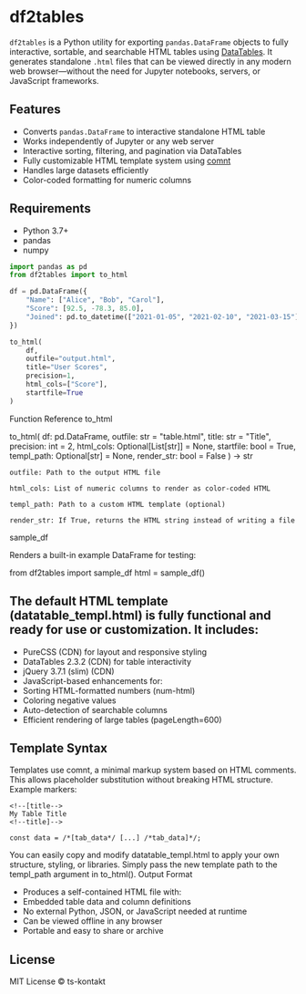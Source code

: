 # df2tables

`df2tables` is a Python utility for exporting `pandas.DataFrame` objects to fully interactive, sortable, and searchable HTML tables using [DataTables](https://datatables.net/). It generates standalone `.html` files that can be viewed directly in any modern web browser—without the need for Jupyter notebooks, servers, or JavaScript frameworks.

## Features

- Converts `pandas.DataFrame` to interactive standalone HTML table
- Works independently of Jupyter or any web server
-  Interactive sorting, filtering, and pagination via DataTables
- Fully customizable HTML template system using [comnt](https://github.com/ts-kontakt/comnt)
- Handles large datasets efficiently
- Color-coded formatting for numeric columns


## Requirements

- Python 3.7+
- pandas
- numpy

```python
import pandas as pd
from df2tables import to_html

df = pd.DataFrame({
    "Name": ["Alice", "Bob", "Carol"],
    "Score": [92.5, -78.3, 85.0],
    "Joined": pd.to_datetime(["2021-01-05", "2021-02-10", "2021-03-15"])
})

to_html(
    df,
    outfile="output.html",
    title="User Scores",
    precision=1,
    html_cols=["Score"],
    startfile=True
)

```
Function Reference
to_html

to_html(
    df: pd.DataFrame,
    outfile: str = "table.html",
    title: str = "Title",
    precision: int = 2,
    html_cols: Optional[List[str]] = None,
    startfile: bool = True,
    templ_path: Optional[str] = None,
    render_str: bool = False
) -> str

    outfile: Path to the output HTML file

    html_cols: List of numeric columns to render as color-coded HTML

    templ_path: Path to a custom HTML template (optional)

    render_str: If True, returns the HTML string instead of writing a file

sample_df

Renders a built-in example DataFrame for testing:

from df2tables import sample_df
html = sample_df()

## The default HTML template (datatable_templ.html) is fully functional and ready for use or customization. It includes:
- PureCSS (CDN) for layout and responsive styling
-  DataTables 2.3.2 (CDN) for table interactivity
- jQuery 3.7.1 (slim) (CDN)
- JavaScript-based enhancements for:
- Sorting HTML-formatted numbers (num-html)
-  Coloring negative values
-  Auto-detection of searchable columns
- Efficient rendering of large tables (pageLength=600)

## Template Syntax
Templates use comnt, a minimal markup system based on HTML comments. This allows placeholder substitution without breaking HTML structure. Example markers:
```
<!--[title-->
My Table Title
<!--title]-->

const data = /*[tab_data*/ [...] /*tab_data]*/;
```
You can easily copy and modify datatable_templ.html to apply your own structure, styling, or libraries. Simply pass the new template path to the templ_path argument in to_html().
Output Format

* Produces a self-contained HTML file with:
* Embedded table data and column definitions
* No external Python, JSON, or JavaScript needed at runtime
* Can be viewed offline in any browser
* Portable and easy to share or archive

## License

MIT License
© ts-kontakt
